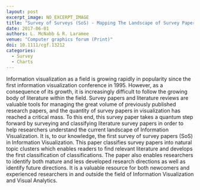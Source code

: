 ```yaml
---
layout: post
excerpt_image: NO_EXCERPT_IMAGE
title: "Survey of Surveys (SoS) ‐ Mapping The Landscape of Survey Papers in Information Visualization"
date: 2017-06-01
authors: L. McNabb & R. Laramee
venue: "Computer graphics forum (Print)"
doi: 10.1111/cgf.13212
categories:
  - Survey
  - Charts
---
```

Information visualization as a field is growing rapidly in popularity since the first information visualization conference in 1995. However, as a consequence of its growth, it is increasingly difficult to follow the growing body of literature within the field. Survey papers and literature reviews are valuable tools for managing the great volume of previously published research papers, and the quantity of survey papers in visualization has reached a critical mass. To this end, this survey paper takes a quantum step forward by surveying and classifying literature survey papers in order to help researchers understand the current landscape of Information Visualization. It is, to our knowledge, the first survey of survey papers (SoS) in Information Visualization. This paper classifies survey papers into natural topic clusters which enables readers to find relevant literature and develops the first classification of classifications. The paper also enables researchers to identify both mature and less developed research directions as well as identify future directions. It is a valuable resource for both newcomers and experienced researchers in and outside the field of Information Visualization and Visual Analytics.
